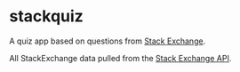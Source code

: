 # stackquiz

A quiz app based on questions from [Stack Exchange](https://stackexchange.com/).

All StackExchange data pulled from the [Stack Exchange API](https://api.stackexchange.com/).
